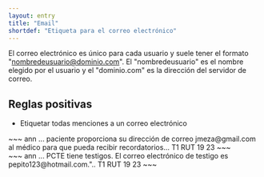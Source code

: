 ```yaml
---
layout: entry
title: "Email"
shortdef: "Etiqueta para el correo electrónico"
---
```


El correo electrónico es único para cada usuario y suele tener el formato "nombredeusuario@dominio.com". El "nombredeusuario" es el nombre elegido por el usuario y el "dominio.com" es la dirección del servidor de correo.

## Reglas positivas

* Etiquetar todas menciones a un correo electrónico

<div class="annotation-correct" markdown="1">
~~~ ann
... paciente proporciona su dirección de correo jmeza@gmail.com al médico para que pueda recibir recordatorios...
T1 RUT 19 23 
~~~
</div>

<div class="annotation-correct" markdown="1">
~~~ ann
... PCTE tiene testigos. El correo electrónico de testigo es pepito123@hotmail.com."..
T1 RUT 19 23 
~~~
</div>

